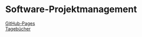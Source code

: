 # Software-Projektmanagement

[GitHub-Pages](https://rleikam.github.io/SW-PM-WS2018-Gruppe_1_4-2/#/)  
[Tagebücher](https://rleikam.github.io/SW-PM-WS2018-Gruppe_1_4-2/#/Tagebücher/)
